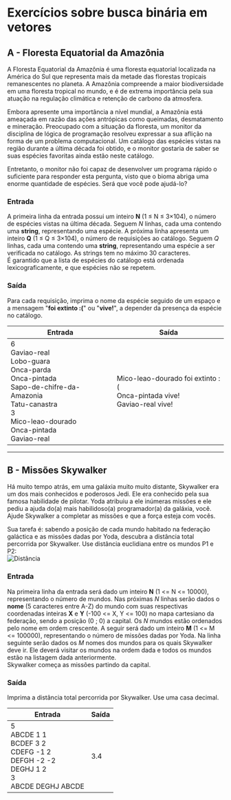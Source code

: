 # Exercícios sobre busca binária em vetores

## A - Floresta Equatorial da Amazônia

A Floresta Equatorial da Amazônia é uma floresta equatorial localizada na América do Sul
que representa mais da metade das florestas tropicais remanescentes no planeta. A Amazônia
compreende a maior biodiversidade em uma floresta tropical no mundo, e é de extrema
importância pela sua atuação na regulação climática e retenção de carbono da atmosfera.

Embora apresente uma importância a nível mundial, a Amazônia está ameaçada em razão
das ações antrópicas como queimadas, desmatamento e mineração. Preocupado com a situação
da floresta, um monitor da disciplina de lógica de programação resolveu expressar a sua aflição
na forma de um problema computacional. Um catálogo das espécies vistas na região durante a
última década foi obtido, e o monitor gostaria de saber se suas espécies favoritas ainda estão
neste catálogo.

Entretanto, o monitor não foi capaz de desenvolver um programa rápido o suficiente para
responder esta pergunta, visto que o bioma abriga uma enorme quantidade de espécies. Será
que você pode ajudá-lo?

### Entrada
A primeira linha da entrada possui um inteiro **N** (1 ≤ N ≤ 3×104), o número de espécies
vistas na última década. Seguem *N* linhas, cada uma contendo uma **string**, representando uma
espécie. A próxima linha apresenta um inteiro **Q** (1 ≤ Q ≤ 3×104), o número de requisições ao
catálogo. Seguem *Q* linhas, cada uma contendo uma **string**, representando uma espécie a ser
verificada no catálogo. As strings tem no máximo 30 caracteres.  
É garantido que a lista de espécies do catálogo está ordenada lexicograficamente, e que
espécies não se repetem.

### Saída
Para cada requisição, imprima o nome da espécie seguido de um espaço e a mensagem
"**foi extinto :(**" ou "**vive!**", a depender da presença da espécie no catálogo.

| Entrada | Saída |
| --- | --- |
| 6 <br> Gaviao-real <br> Lobo-guara <br> Onca-parda <br> Onca-pintada <br> Sapo-de-chifre-da-Amazonia <br> Tatu-canastra <br> 3 <br> Mico-leao-dourado <br> Onca-pintada  <br> Gaviao-real | Mico-leao-dourado foi extinto :( <br> Onca-pintada vive! <br> Gaviao-real vive! |


---


## B - Missões Skywalker

Há muito tempo atrás, em uma galáxia muito muito distante, Skywalker era um dos
mais conhecidos e poderosos Jedi. Ele era conhecido pela sua famosa habilidade de
pilotar. Yoda atribuiu a ele inúmeras missões e ele pediu a ajuda do(a) mais habilidoso(a)
programador(a) da galáxia, você. Ajude Skywalker a completar as missões e que a
força esteja com vocês.

Sua tarefa é: sabendo a posição de cada mundo habitado na federação galáctica e as missões
dadas por Yoda, descubra a distância total percorrida por Skywalker. Use distância
euclidiana entre os mundos P1 e P2:  
![Distância](https://latex.codecogs.com/svg.latex?d_E(P1,%20P2)%20=%20\sqrt{(x_2%20-%20x_1)^2%20+%20(y_2%20-%20y_1)^2})

### Entrada
Na primeira linha da entrada será dado um inteiro **N** (1 <= N <= 10000), representando o
número de mundos. Nas próximas *N* linhas serão dados o **nome** (5 caracteres entre A-Z) do
mundo com suas respectivas coordenadas inteiras **X** e **Y** (-100 <= X, Y <= 100) no mapa
cartesiano da federação, sendo a posição (0 ; 0) a capital. Os *N* mundos estão ordenados pelo
nome em ordem crescente. A seguir será dado um inteiro **M** (1 <= M <= 100000), representando o
número de missões dadas por Yoda. Na linha seguinte serão dados os *M* nomes dos mundos
para os quais Skywalker deve ir. Ele deverá visitar os mundos na ordem dada e todos os
mundos estão na listagem dada anteriormente.  
Skywalker começa as missões partindo da capital.

### Saída
Imprima a distância total percorrida por Skywalker. Use uma casa decimal.

| Entrada | Saída |
| --- | --- |
| 5 <br> ABCDE 1 1 <br> BCDEF 3 2 <br> CDEFG -1 2 <br> DEFGH -2 -2 <br> DEGHJ 1 2 <br> 3 <br> ABCDE DEGHJ ABCDE | 3.4 |

